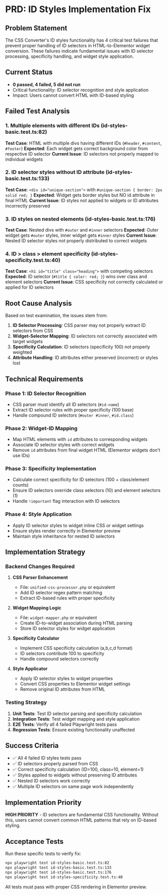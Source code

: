 
# PRD: ID Styles Implementation Fix

## Problem Statement

The CSS Converter's ID styles functionality has 4 critical test failures that prevent proper handling of ID selectors in HTML-to-Elementor widget conversion. These failures indicate fundamental issues with ID selector processing, specificity handling, and widget style application.

## Current Status
- **0 passed, 4 failed, 5 did not run**
- Critical functionality: ID selector recognition and style application
- Impact: Users cannot convert HTML with ID-based styling

## Failed Test Analysis

### 1. Multiple elements with different IDs (id-styles-basic.test.ts:82)
**Test Case**: HTML with multiple divs having different IDs (`#header`, `#content`, `#footer`)
**Expected**: Each widget gets correct background color from respective ID selector
**Current Issue**: ID selectors not properly mapped to individual widgets

### 2. ID selector styles without ID attribute (id-styles-basic.test.ts:133)
**Test Case**: `<div id="unique-section">` with `#unique-section { border: 2px solid red; }`
**Expected**: Widget gets border styles but NO id attribute in final HTML
**Current Issue**: ID styles not applied to widgets or ID attributes incorrectly preserved

### 3. ID styles on nested elements (id-styles-basic.test.ts:176)
**Test Case**: Nested divs with `#outer` and `#inner` selectors
**Expected**: Outer widget gets `#outer` styles, inner widget gets `#inner` styles
**Current Issue**: Nested ID selector styles not properly distributed to correct widgets

### 4. ID > class > element specificity (id-styles-specificity.test.ts:40)
**Test Case**: `<h1 id="title" class="heading">` with competing selectors
**Expected**: ID selector (`#title { color: red; }`) wins over class and element selectors
**Current Issue**: CSS specificity not correctly calculated or applied for ID selectors

## Root Cause Analysis

Based on test examination, the issues stem from:

1. **ID Selector Processing**: CSS parser may not properly extract ID selectors from CSS
2. **Widget-Selector Mapping**: ID selectors not correctly associated with target widgets
3. **Specificity Calculation**: ID selectors (specificity 100) not properly weighted
4. **Attribute Handling**: ID attributes either preserved (incorrect) or styles lost

## Technical Requirements

### Phase 1: ID Selector Recognition
- CSS parser must identify all ID selectors (`#id-name`)
- Extract ID selector rules with proper specificity (100 base)
- Handle compound ID selectors (`#outer #inner`, `#id.class`)

### Phase 2: Widget-ID Mapping
- Map HTML elements with `id` attributes to corresponding widgets
- Associate ID selector styles with correct widgets
- Remove `id` attributes from final widget HTML (Elementor widgets don't use IDs)

### Phase 3: Specificity Implementation
- Calculate correct specificity for ID selectors (100 + class/element counts)
- Ensure ID selectors override class selectors (10) and element selectors (1)
- Handle `!important` flag interaction with ID selectors

### Phase 4: Style Application
- Apply ID selector styles to widget inline CSS or widget settings
- Ensure styles render correctly in Elementor preview
- Maintain style inheritance for nested ID selectors

## Implementation Strategy

### Backend Changes Required

1. **CSS Parser Enhancement**
   - File: `unified-css-processor.php` or equivalent
   - Add ID selector regex pattern matching
   - Extract ID-based rules with proper specificity

2. **Widget Mapping Logic**
   - File: `widget-mapper.php` or equivalent  
   - Create ID-to-widget association during HTML parsing
   - Store ID selector styles for widget application

3. **Specificity Calculator**
   - Implement CSS specificity calculation (a,b,c,d format)
   - ID selectors contribute 100 to specificity
   - Handle compound selectors correctly

4. **Style Applicator**
   - Apply ID selector styles to widget properties
   - Convert CSS properties to Elementor widget settings
   - Remove original ID attributes from HTML

### Testing Strategy

1. **Unit Tests**: Test ID selector parsing and specificity calculation
2. **Integration Tests**: Test widget mapping and style application
3. **E2E Tests**: Verify all 4 failed Playwright tests pass
4. **Regression Tests**: Ensure existing functionality unaffected

## Success Criteria

- ✅ All 4 failed ID styles tests pass
- ✅ ID selectors properly parsed from CSS
- ✅ Correct specificity calculation (ID=100, class=10, element=1)
- ✅ Styles applied to widgets without preserving ID attributes
- ✅ Nested ID selectors work correctly
- ✅ Multiple ID selectors on same page work independently

## Implementation Priority

**HIGH PRIORITY** - ID selectors are fundamental CSS functionality. Without this, users cannot convert common HTML patterns that rely on ID-based styling.

## Acceptance Tests

Run these specific tests to verify fix:
```bash
npx playwright test id-styles-basic.test.ts:82
npx playwright test id-styles-basic.test.ts:133  
npx playwright test id-styles-basic.test.ts:176
npx playwright test id-styles-specificity.test.ts:40
```

All tests must pass with proper CSS rendering in Elementor preview.
